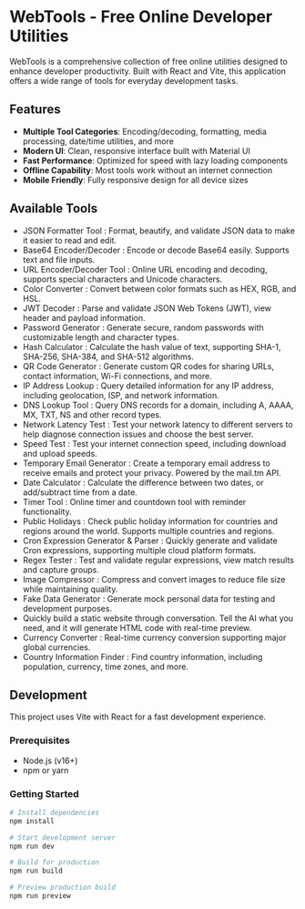 # WebTools - Free Online Developer Utilities

WebTools is a comprehensive collection of free online utilities designed to enhance developer productivity. Built with React and Vite, this application offers a wide range of tools for everyday development tasks.

## Features

- **Multiple Tool Categories**: Encoding/decoding, formatting, media processing, date/time utilities, and more
- **Modern UI**: Clean, responsive interface built with Material UI
- **Fast Performance**: Optimized for speed with lazy loading components
- **Offline Capability**: Most tools work without an internet connection
- **Mobile Friendly**: Fully responsive design for all device sizes

## Available Tools

- JSON Formatter Tool : Format, beautify, and validate JSON data to make it easier to read and edit.
- Base64 Encoder/Decoder : Encode or decode Base64 easily. Supports text and file inputs.
- URL Encoder/Decoder Tool : Online URL encoding and decoding, supports special characters and Unicode characters.
- Color Converter : Convert between color formats such as HEX, RGB, and HSL.
- JWT Decoder : Parse and validate JSON Web Tokens (JWT), view header and payload information.
- Password Generator : Generate secure, random passwords with customizable length and character types.
- Hash Calculator : Calculate the hash value of text, supporting SHA-1, SHA-256, SHA-384, and SHA-512 algorithms.
- QR Code Generator : Generate custom QR codes for sharing URLs, contact information, Wi-Fi connections, and more.
- IP Address Lookup : Query detailed information for any IP address, including geolocation, ISP, and network information.
- DNS Lookup Tool : Query DNS records for a domain, including A, AAAA, MX, TXT, NS and other record types.
- Network Latency Test : Test your network latency to different servers to help diagnose connection issues and choose the best server.
- Speed Test : Test your internet connection speed, including download and upload speeds.
- Temporary Email Generator : Create a temporary email address to receive emails and protect your privacy. Powered by the mail.tm API.
- Date Calculator : Calculate the difference between two dates, or add/subtract time from a date.
- Timer Tool : Online timer and countdown tool with reminder functionality.
- Public Holidays : Check public holiday information for countries and regions around the world. Supports multiple countries and regions.
- Cron Expression Generator & Parser : Quickly generate and validate Cron expressions, supporting multiple cloud platform formats.
- Regex Tester : Test and validate regular expressions, view match results and capture groups.
- Image Compressor : Compress and convert images to reduce file size while maintaining quality.
- Fake Data Generator : Generate mock personal data for testing and development purposes.
- Quickly build a static website through conversation. Tell the AI what you need, and it will generate HTML code with real-time preview.
- Currency Converter : Real-time currency conversion supporting major global currencies.
- Country Information Finder : Find country information, including population, currency, time zones, and more.

## Development

This project uses Vite with React for a fast development experience.

### Prerequisites
- Node.js (v16+)
- npm or yarn

### Getting Started

```bash
# Install dependencies
npm install

# Start development server
npm run dev

# Build for production
npm run build

# Preview production build
npm run preview
```
